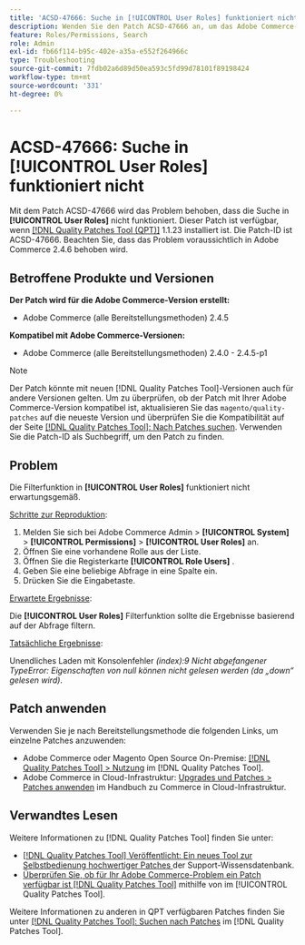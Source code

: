 ```yaml
---
title: 'ACSD-47666: Suche in [!UICONTROL User Roles] funktioniert nicht'
description: Wenden Sie den Patch ACSD-47666 an, um das Adobe Commerce-Problem zu beheben, bei dem die Filterfunktion auf [!UICONTROL User Roles] nicht wie erwartet funktioniert.
feature: Roles/Permissions, Search
role: Admin
exl-id: fb66f114-b95c-402e-a35a-e552f264966c
type: Troubleshooting
source-git-commit: 7fdb02a6d89d50ea593c5fd99d78101f89198424
workflow-type: tm+mt
source-wordcount: '331'
ht-degree: 0%

---
```


# ACSD-47666: Suche in **[!UICONTROL User Roles]** funktioniert nicht

Mit dem Patch ACSD-47666 wird das Problem behoben, dass die Suche in **[!UICONTROL User Roles]** nicht funktioniert. Dieser Patch ist verfügbar, wenn [[!DNL Quality Patches Tool (QPT)]](https://experienceleague.adobe.com/en/docs/commerce-operations/tools/quality-patches-tool/quality-patches-tool-to-self-serve-quality-patches) 1.1.23 installiert ist. Die Patch-ID ist ACSD-47666. Beachten Sie, dass das Problem voraussichtlich in Adobe Commerce 2.4.6 behoben wird.

## Betroffene Produkte und Versionen

**Der Patch wird für die Adobe Commerce-Version erstellt:**

* Adobe Commerce (alle Bereitstellungsmethoden) 2.4.5

**Kompatibel mit Adobe Commerce-Versionen:**

* Adobe Commerce (alle Bereitstellungsmethoden) 2.4.0 - 2.4.5-p1

>[!NOTE]
>
>Der Patch könnte mit neuen [!DNL Quality Patches Tool]-Versionen auch für andere Versionen gelten. Um zu überprüfen, ob der Patch mit Ihrer Adobe Commerce-Version kompatibel ist, aktualisieren Sie das `magento/quality-patches` auf die neueste Version und überprüfen Sie die Kompatibilität auf der Seite [[!DNL Quality Patches Tool]: Nach Patches suchen](https://experienceleague.adobe.com/tools/commerce-quality-patches/index.html). Verwenden Sie die Patch-ID als Suchbegriff, um den Patch zu finden.

## Problem

Die Filterfunktion in **[!UICONTROL User Roles]** funktioniert nicht erwartungsgemäß.

<u>Schritte zur Reproduktion</u>:

1. Melden Sie sich bei Adobe Commerce Admin > **[!UICONTROL System]** > **[!UICONTROL Permissions]** > **[!UICONTROL User Roles]** an.
1. Öffnen Sie eine vorhandene Rolle aus der Liste.
1. Öffnen Sie die Registerkarte **[!UICONTROL Role Users]** .
1. Geben Sie eine beliebige Abfrage in eine Spalte ein.
1. Drücken Sie die Eingabetaste.

<u>Erwartete Ergebnisse</u>:

Die **[!UICONTROL User Roles]** Filterfunktion sollte die Ergebnisse basierend auf der Abfrage filtern.

<u>Tatsächliche Ergebnisse</u>:

Unendliches Laden mit Konsolenfehler _(index):9 Nicht abgefangener TypeError: Eigenschaften von null können nicht gelesen werden (da „down“ gelesen wird)_.

## Patch anwenden

Verwenden Sie je nach Bereitstellungsmethode die folgenden Links, um einzelne Patches anzuwenden:

* Adobe Commerce oder Magento Open Source On-Premise: [[!DNL Quality Patches Tool] > Nutzung](/help/tools/quality-patches-tool/usage.md) im [!DNL Quality Patches Tool].
* Adobe Commerce in Cloud-Infrastruktur: [Upgrades und Patches > Patches anwenden](https://experienceleague.adobe.com/docs/commerce-cloud-service/user-guide/develop/upgrade/apply-patches.html) im Handbuch zu Commerce in Cloud-Infrastruktur. 

## Verwandtes Lesen

Weitere Informationen zu [!DNL Quality Patches Tool] finden Sie unter:

* [[!DNL Quality Patches Tool] Veröffentlicht: Ein neues Tool zur Selbstbedienung hochwertiger Patches ](https://experienceleague.adobe.com/en/docs/commerce-operations/tools/quality-patches-tool/quality-patches-tool-to-self-serve-quality-patches) der Support-Wissensdatenbank.
* [Überprüfen Sie, ob für Ihr Adobe Commerce-Problem ein Patch verfügbar ist [!DNL Quality Patches Tool]](/help/tools/quality-patches-tool/patches-available-in-qpt/check-patch-for-magento-issue-with-magento-quality-patches.md) mithilfe von im [!UICONTROL Quality Patches Tool].


Weitere Informationen zu anderen in QPT verfügbaren Patches finden Sie unter [[!DNL Quality Patches Tool]: Suchen nach Patches](https://experienceleague.adobe.com/tools/commerce-quality-patches/index.html) im [!DNL Quality Patches Tool].
